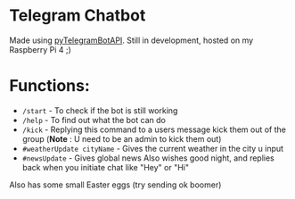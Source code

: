 # Telegram Chatbot
Made using [pyTelegramBotAPI](https://pypi.org/project/pyTelegramBotAPI/0.3.0/).
Still in development, hosted on my Raspberry Pi 4 ;)

# Functions:
* `/start` - To check if the bot is still working
* `/help`  - To find out what the bot can do 
* `/kick`  - Replying this command to a users message kick them out of the group (**Note** : U need to be an admin to kick them out)
* `#weatherUpdate cityName` - Gives the current weather in the city u input
* `#newsUpdate` - Gives global news
Also wishes good night, and replies back when you initiate chat like "Hey" or "Hi"

Also has some small Easter eggs (try sending ok boomer)
